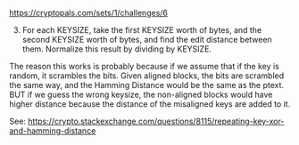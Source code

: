 https://cryptopals.com/sets/1/challenges/6

3. For each KEYSIZE, take the first KEYSIZE worth of bytes, and the second KEYSIZE worth of bytes, and find the edit distance between them. Normalize this result by dividing by KEYSIZE.

The reason this works is probably because if we assume that if the key is random, it scrambles the bits. Given aligned blocks, the bits are scrambled the same way, and the Hamming Distance would be the same as the ptext. BUT if we guess the wrong keysize, the non-aligned blocks would have higher distance because the distance of the misaligned keys are added to it.

See: https://crypto.stackexchange.com/questions/8115/repeating-key-xor-and-hamming-distance
